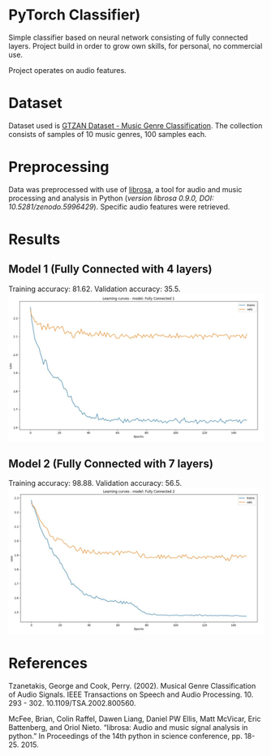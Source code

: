 # PyTorch Classifier)
Simple classifier based on neural network consisting of fully connected layers.
Project build in order to grow own skills, for personal, no commercial use. 

Project operates on audio features.

# Dataset
Dataset used is
[GTZAN Dataset - Music Genre Classification](http://marsyas.info/downloads/datasets.html). The collection consists of samples of 10 music genres, 100 samples each. 


# Preprocessing
Data was preprocessed with use of [librosa](https://librosa.org/), a tool for audio and music processing and analysis in Python (*version librosa 0.9.0, DOI: 10.5281/zenodo.5996429*).
Specific audio features were retrieved.

# Results
## Model 1 (Fully Connected with 4 layers)

Training accuracy: 81.62. Validation accuracy: 35.5.
![](https://github.com/hvkat/music-genres-classificator/blob/main/output/model1-curves.jpg?raw=true)

## Model 2 (Fully Connected with 7 layers)

Training accuracy: 98.88. Validation accuracy: 56.5.
![](https://github.com/hvkat/music-genres-classificator/blob/main/output/model2-curves.jpg?raw=true)


# References
Tzanetakis, George and Cook, Perry. (2002). Musical Genre Classification of Audio Signals. IEEE Transactions on Speech and Audio Processing. 10. 293 - 302. 10.1109/TSA.2002.800560.

McFee, Brian, Colin Raffel, Dawen Liang, Daniel PW Ellis, Matt McVicar, Eric Battenberg, and Oriol Nieto. “librosa: Audio and music signal analysis in python.” In Proceedings of the 14th python in science conference, pp. 18-25. 2015.

